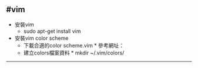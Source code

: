 #vim
-------------
* 安裝vim
  * sudo apt-get install vim
* 安裝vim color scheme
  * 下載合適的color scheme.vim
		* 參考網址：
  *	建立colors檔案資料
		*	mkdir ~/.vim/colors/
		
***

